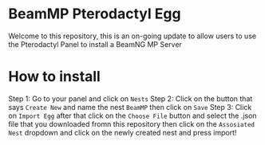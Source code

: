 <h1>BeamMP Pterodactyl Egg</h1>

Welcome to this repository, this is an on-going update to allow users to use the Pterodactyl Panel to install a BeamNG MP Server

<h1>How to install</h1>

Step 1:
  Go to your panel and click on ``Nests``
Step 2:
  Click on the button that says ``Create New`` and name the nest ``BeamMP`` then click on ``Save``
Step 3:
  Click on ``Import Egg`` after that click on the ``Choose File`` button and select the .json file that you downloaded fromn this repository then click on the ``Assosiated Nest`` dropdown and click on the newly created nest and press import!
